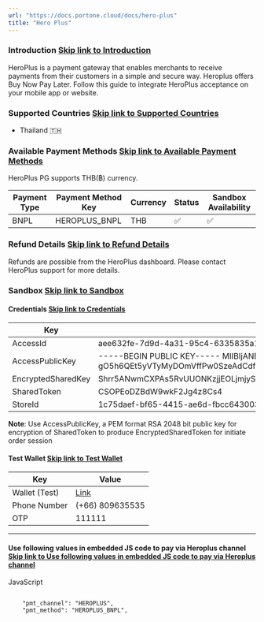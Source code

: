 ```yaml
---
url: "https://docs.portone.cloud/docs/hero-plus"
title: "Hero Plus"
---
```


### Introduction   [Skip link to Introduction](https://docs.portone.cloud/docs/hero-plus\#introduction)

HeroPlus is a payment gateway that enables merchants to receive payments from their customers in a simple and secure way. Heroplus offers Buy Now Pay Later. Follow this guide to integrate HeroPlus acceptance on your mobile app or website.

### Supported Countries   [Skip link to Supported Countries](https://docs.portone.cloud/docs/hero-plus\#supported-countries)

- Thailand 🇹🇭

### Available Payment Methods   [Skip link to Available Payment Methods](https://docs.portone.cloud/docs/hero-plus\#available-payment-methods)

HeroPlus PG supports THB(฿) currency.

| Payment Type | Payment Method Key | Currency | Status | Sandbox Availability |
| --- | --- | --- | --- | --- |
| BNPL | HEROPLUS\_BNPL | THB | ✅ | ✅ |

### Refund Details   [Skip link to Refund Details](https://docs.portone.cloud/docs/hero-plus\#refund-details)

Refunds are possible from the HeroPlus dashboard. Please contact HeroPlus support for more details.

### Sandbox   [Skip link to Sandbox](https://docs.portone.cloud/docs/hero-plus\#sandbox)

#### Credentials   [Skip link to Credentials](https://docs.portone.cloud/docs/hero-plus\#credentials)

| Key | Value |
| --- | --- |
| AccessId | aee632fe-7d9d-4a31-95c4-6335835a1bdf |
| AccessPublicKey | -----BEGIN PUBLIC KEY----- MIIBIjANBgkqhkiG9w0BAQEFAAOCAQ8AMIIBCgKCAQEAxu1PE9uI5ey4 Cj5/caHVFLeEVv+KpfdX6tBU5O7gl1qke9t6AD+E5OPjvMcw55VSqdMI ouOBxbAH8+AgEDrknJl8VO8DAUHMLPwnrfg7+gFwxjO4S9yMrZzL7ySo J8h3J5pPUj51LbeQZavN5yYT2hgViS+XsDDp6lHuBaNy6LQSKz+pE1pQ IawBxUH0AH3vtB8KYPIp+ct49hXG/zGgo26eRRVsGp8EdZhr+eWi7OZI gO5h6QEt5yVTyMyDOmVffPw0SzeAdCdfNUcSpVrWsw3DIsaf/wBVdXjB WJmO0tMc54anJJm5PhzNNEVGDaRktqSZzQp1oaH2j6NL2zELuwIDAQAB -----END PUBLIC KEY----- |
| EncryptedSharedKey | Shrr5ANwmCXPAs5RvUUONKzjjEOLjmjySgg79uNFdrpxaenka2If5LW5eJwQDcO8LF++HSx+T/X7XVC9GOlT+AsXSl+PL1hVQaZ6V+xx29MErnDHLoIsgjRz2dyp9dIE900pYKsvQZKypsgrU0fXdlE9Czb2i99L1KUtRPHp+0k8BVW7Jol9KsTeCgVZHoZT7oeNTDgFMa9cGknKcWm8aweTOq7jGz6kUjdwIpfrdFfm2SJn4aLAPV00+F23F6Qgtu9Pv7BSWkm8cywMWoSTaHMPlchE0N01vB11dSQPY7lQqPtG5Bpoo8h/msYELbh+VYhUfi68/iMSVbqE2wPgMA== |
| SharedToken | CSOPEoDZBdW9wkF2Jg4z8Cs4 |
| StoreId | 1c75daef-bf65-4415-ae6d-fbcc6430038e |

**Note**: Use AccessPublicKey, a PEM format RSA 2048 bit public key for encryption of SharedToken to produce EncryptedSharedToken for initiate order session

#### Test Wallet   [Skip link to Test Wallet](https://docs.portone.cloud/docs/hero-plus\#test-wallet)

| Key | Value |
| --- | --- |
| Wallet (Test) | [Link](https://play.google.com/apps/test/RQ4TZnagUIM/ahANa-SQju79m7i4mDvLccCy-Mvl4qQl7zud7LyyHcadiFN6mCuUlvBo6OFYGhwjHysqG5Yo8ARPpUUVTt7nueoRvL) |
| Phone Number | (+66) 809635535 |
| OTP | 111111 |

* * *

#### Use following values in embedded JS code to pay via Heroplus channel   [Skip link to Use following values in embedded JS code to pay via Heroplus channel](https://docs.portone.cloud/docs/hero-plus\#use-following-values-in-embedded-js-code-to-pay-via-heroplus-channel)

JavaScript

```rdmd-code lang-javascript theme-light

    "pmt_channel": "HEROPLUS",
    "pmt_method": "HEROPLUS_BNPL",

```